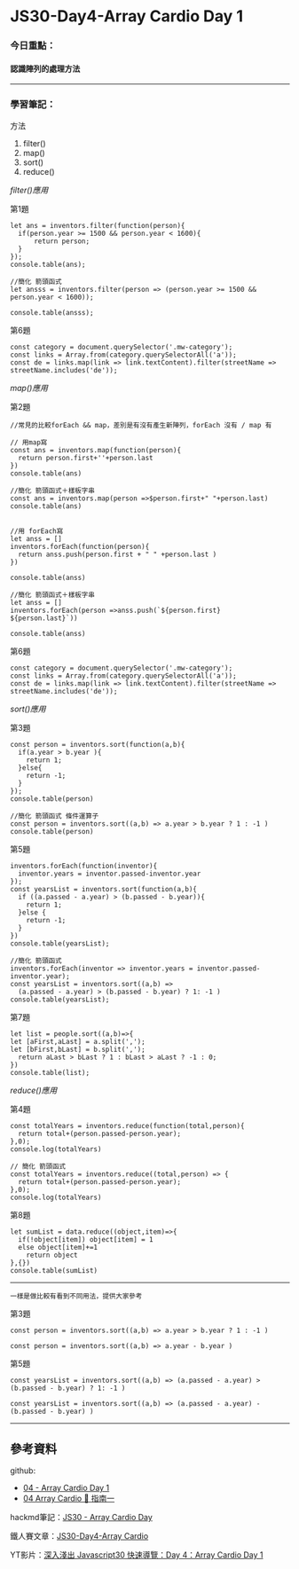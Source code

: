 ﻿# JS30-Day4-Array Cardio Day 1

### 今日重點：
#### 認識陣列的處理方法

--- 

### 學習筆記：

方法
1. filter()
2. map()
3. sort()
4. reduce()

*filter()應用*

第1題
```
let ans = inventors.filter(function(person){
  if(person.year >= 1500 && person.year < 1600){
      return person;
  }
});
console.table(ans);

//簡化 箭頭函式
let ansss = inventors.filter(person => (person.year >= 1500 && person.year < 1600));
   
console.table(ansss);

```
第6題
```
const category = document.querySelector('.mw-category');
const links = Array.from(category.querySelectorAll('a'));
const de = links.map(link => link.textContent).filter(streetName => streetName.includes('de'));
```
*map()應用*

第2題
``` 
//常見的比較forEach && map，差別是有沒有產生新陣列，forEach 沒有 / map 有

// 用map寫
const ans = inventors.map(function(person){
  return person.first+''+person.last
})
console.table(ans)

//簡化 箭頭函式＋樣板字串
const ans = inventors.map(person =>$person.first+" "+person.last)
console.table(ans)


//用 forEach寫
let anss = []
inventors.forEach(function(person){
  return anss.push(person.first + " " +person.last )
})

console.table(anss)

//簡化 箭頭函式＋樣板字串
let anss = []
inventors.forEach(person =>anss.push(`${person.first} ${person.last}`))

console.table(anss)
```
第6題
```
const category = document.querySelector('.mw-category');
const links = Array.from(category.querySelectorAll('a'));
const de = links.map(link => link.textContent).filter(streetName => streetName.includes('de'));
```
*sort()應用*

第3題
```
const person = inventors.sort(function(a,b){
  if(a.year > b.year ){
    return 1;
  }else{
    return -1;
  }
});
console.table(person)

//簡化 箭頭函式 條件運算子
const person = inventors.sort((a,b) => a.year > b.year ? 1 : -1 ) 
console.table(person)
```
第5題
```
inventors.forEach(function(inventor){
  inventor.years = inventor.passed-inventor.year
});
const yearsList = inventors.sort(function(a,b){
  if ((a.passed - a.year) > (b.passed - b.year)){
    return 1;
  }else {
    return -1;
  }
}) 
console.table(yearsList);

//簡化 箭頭函式
inventors.forEach(inventor => inventor.years = inventor.passed-inventor.year);
const yearsList = inventors.sort((a,b) =>
  (a.passed - a.year) > (b.passed - b.year) ? 1: -1 )
console.table(yearsList);
```
第7題
```
let list = people.sort((a,b)=>{
let [aFirst,aLast] = a.split(',');
let [bFirst,bLast] = b.split(',');
  return aLast > bLast ? 1 : bLast > aLast ? -1 : 0; 
})
console.table(list);
```

*reduce()應用*

第4題
```
const totalYears = inventors.reduce(function(total,person){
  return total+(person.passed-person.year);
},0);
console.log(totalYears)

// 簡化 箭頭函式
const totalYears = inventors.reduce((total,person) => {
  return total+(person.passed-person.year);
},0);
console.log(totalYears)
```

第8題
```
let sumList = data.reduce((object,item)=>{
  if(!object[item]) object[item] = 1
  else object[item]+=1
    return object
},{})
console.table(sumList)
```
---

`一樣是做比較有看到不同用法，提供大家參考`

第3題
```
const person = inventors.sort((a,b) => a.year > b.year ? 1 : -1 ) 

const person = inventors.sort((a,b) => a.year - b.year ) 
```
第5題
```
const yearsList = inventors.sort((a,b) => (a.passed - a.year) > (b.passed - b.year) ? 1: -1 )
    
const yearsList = inventors.sort((a,b) => (a.passed - a.year) - (b.passed - b.year) )
```
--- 

## 參考資料
github:
- [04 - Array Cardio Day 1](https://github.com/guahsu/JavaScript30/tree/master/04_Array-Cardio-Day-1)
- [04 Array Cardio 💪 指南一](https://github.com/soyaine/JavaScript30/tree/master/04%20-%20Array%20Cardio%20Day%201)

hackmd筆記：[JS30 - Array Cardio Day](https://hackmd.io/Z9rZgNC6RhKm0zubfHDiPg?view)

鐵人賽文章：[JS30-Day4-Array Cardio](https://ithelp.ithome.com.tw/articles/10192991)

YT影片：[深入淺出 Javascript30 快速導覽：Day 4：Array Cardio Day 1](https://www.youtube.com/watch?v=8JzVwrzkUrM&list=PLEfh-m_KG4dYbxVoYDyT_fmXZHnuKg2Fq&index=4&ab_channel=Alex%E5%AE%85%E5%B9%B9%E5%98%9B)



